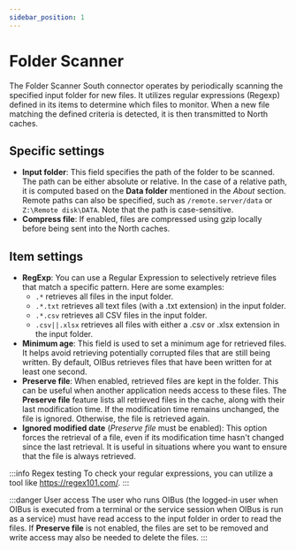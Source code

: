 ```yaml
---
sidebar_position: 1
---
```


# Folder Scanner

The Folder Scanner South connector operates by periodically scanning the specified input folder for new files. It utilizes regular
expressions (Regexp) defined in its items to determine which files to monitor. When a new file matching the defined criteria is detected, it
is then transmitted to North caches.

## Specific settings

- **Input folder**: This field specifies the path of the folder to be scanned. The path can be either absolute or relative. In the case of a
  relative path, it is computed based on the **Data folder** mentioned in the _About_ section. Remote paths can also be specified, such as
  `/remote.server/data` or `Z:\Remote disk\DATA`. Note that the path is case-sensitive.
- **Compress file**: If enabled, files are compressed using gzip locally before being sent into the North caches.

## Item settings

- **RegExp**: You can use a Regular Expression to selectively retrieve files that match a specific pattern. Here are some examples:
  - `.*` retrieves all files in the input folder.
  - `.*.txt` retrieves all text files (with a .txt extension) in the input folder.
  - `.*.csv` retrieves all CSV files in the input folder.
  - `.csv||.xlsx` retrieves all files with either a .csv or .xlsx extension in the input folder.
- **Minimum age**: This field is used to set a minimum age for retrieved files. It helps avoid retrieving potentially corrupted files that
  are still being written. By default, OIBus retrieves files that have been written for at least one second.
- **Preserve file**: When enabled, retrieved files are kept in the folder. This can be useful when another application needs access to these
  files. The **Preserve file** feature lists all retrieved files in the cache, along with their last modification time. If the modification
  time remains unchanged, the file is ignored. Otherwise, the file is retrieved again.
- **Ignored modified date** (_Preserve file_ must be enabled): This option forces the retrieval of a file, even if its modification time
  hasn't changed since the last retrieval. It is useful in situations where you want to ensure that the file is always retrieved.

:::info Regex testing
To check your regular expressions, you can utilize a tool like https://regex101.com/.
:::

:::danger User access
The user who runs OIBus (the logged-in user when OIBus is executed from a terminal or the service session when OIBus
is run as a service) must have read access to the input folder in order to read the files. If **Preserve file** is not enabled, the files
are set to be removed and write access may also be needed to delete the files.
:::
